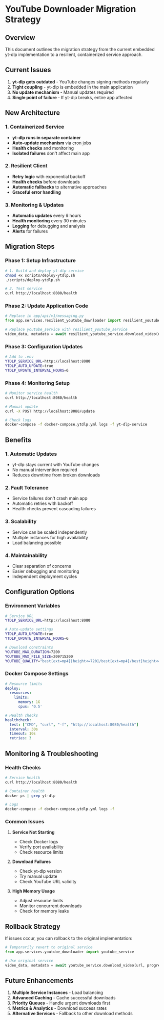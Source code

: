 # YouTube Downloader Migration Strategy

## Overview

This document outlines the migration strategy from the current embedded yt-dlp implementation to a resilient, containerized service approach.

## Current Issues

1. **yt-dlp gets outdated** - YouTube changes signing methods regularly
2. **Tight coupling** - yt-dlp is embedded in the main application
3. **No update mechanism** - Manual updates required
4. **Single point of failure** - If yt-dlp breaks, entire app affected

## New Architecture

### 1. Containerized Service
- **yt-dlp runs in separate container**
- **Auto-update mechanism** via cron jobs
- **Health checks** and monitoring
- **Isolated failures** don't affect main app

### 2. Resilient Client
- **Retry logic** with exponential backoff
- **Health checks** before downloads
- **Automatic fallbacks** to alternative approaches
- **Graceful error handling**

### 3. Monitoring & Updates
- **Automatic updates** every 6 hours
- **Health monitoring** every 30 minutes
- **Logging** for debugging and analysis
- **Alerts** for failures

## Migration Steps

### Phase 1: Setup Infrastructure
```bash
# 1. Build and deploy yt-dlp service
chmod +x scripts/deploy-ytdlp.sh
./scripts/deploy-ytdlp.sh

# 2. Test service
curl http://localhost:8080/health
```

### Phase 2: Update Application Code
```python
# Replace in app/api/v1/messaging.py
from app.services.resilient_youtube_downloader import resilient_youtube_service

# Replace youtube_service with resilient_youtube_service
video_data, metadata = await resilient_youtube_service.download_video(url, progress_callback)
```

### Phase 3: Configuration Updates
```bash
# Add to .env
YTDLP_SERVICE_URL=http://localhost:8080
YTDLP_AUTO_UPDATE=true
YTDLP_UPDATE_INTERVAL_HOURS=6
```

### Phase 4: Monitoring Setup
```bash
# Monitor service health
curl http://localhost:8080/health

# Manual update
curl -X POST http://localhost:8080/update

# Check logs
docker-compose -f docker-compose.ytdlp.yml logs -f yt-dlp-service
```

## Benefits

### 1. **Automatic Updates**
- yt-dlp stays current with YouTube changes
- No manual intervention required
- Reduces downtime from broken downloads

### 2. **Fault Tolerance**
- Service failures don't crash main app
- Automatic retries with backoff
- Health checks prevent cascading failures

### 3. **Scalability**
- Service can be scaled independently
- Multiple instances for high availability
- Load balancing possible

### 4. **Maintainability**
- Clear separation of concerns
- Easier debugging and monitoring
- Independent deployment cycles

## Configuration Options

### Environment Variables
```bash
# Service URL
YTDLP_SERVICE_URL=http://localhost:8080

# Auto-update settings
YTDLP_AUTO_UPDATE=true
YTDLP_UPDATE_INTERVAL_HOURS=6

# Download constraints
YOUTUBE_MAX_DURATION=7200
YOUTUBE_MAX_FILE_SIZE=209715200
YOUTUBE_QUALITY="best[ext=mp4][height<=720]/best[ext=mp4]/best[height<=720]/best"
```

### Docker Compose Settings
```yaml
# Resource limits
deploy:
  resources:
    limits:
      memory: 1G
      cpus: '0.5'

# Health checks
healthcheck:
  test: ["CMD", "curl", "-f", "http://localhost:8080/health"]
  interval: 30s
  timeout: 10s
  retries: 3
```

## Monitoring & Troubleshooting

### Health Checks
```bash
# Service health
curl http://localhost:8080/health

# Container health
docker ps | grep yt-dlp

# Logs
docker-compose -f docker-compose.ytdlp.yml logs -f
```

### Common Issues

1. **Service Not Starting**
   - Check Docker logs
   - Verify port availability
   - Check resource limits

2. **Download Failures**
   - Check yt-dlp version
   - Try manual update
   - Check YouTube URL validity

3. **High Memory Usage**
   - Adjust resource limits
   - Monitor concurrent downloads
   - Check for memory leaks

## Rollback Strategy

If issues occur, you can rollback to the original implementation:

```python
# Temporarily revert to original service
from app.services.youtube_downloader import youtube_service

# Use original service
video_data, metadata = await youtube_service.download_video(url, progress_callback)
```

## Future Enhancements

1. **Multiple Service Instances** - Load balancing
2. **Advanced Caching** - Cache successful downloads
3. **Priority Queues** - Handle urgent downloads first
4. **Metrics & Analytics** - Download success rates
5. **Alternative Services** - Fallback to other download methods
